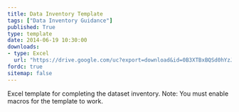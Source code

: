 ```yaml
---
title: Data Inventory Template
tags: ["Data Inventory Guidance"]
published: True
type: template
date: 2014-06-19 10:30:00
downloads: 
- type: Excel
  url: "https://drive.google.com/uc?export=download&id=0B3XTBxBQSd0hYzJTTUY1TzMwcjA"
fordc: true
sitemap: false
---
```

Excel template for completing the dataset inventory. Note: You must enable macros for the template to work.
